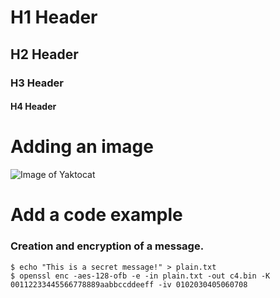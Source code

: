 # H1 Header 
## H2 Header
### H3 Header
#### H4 Header

# Adding an image
![Image of Yaktocat](https://octodex.github.com/images/yaktocat.png)

# Add a code example
### Creation and encryption of a message.
```
$ echo "This is a secret message!" > plain.txt
$ openssl enc -aes-128-ofb -e -in plain.txt -out c4.bin -K 00112233445566778889aabbccddeeff -iv 0102030405060708
```
